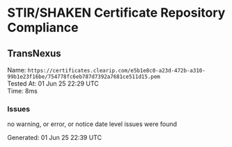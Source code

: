 # STIR/SHAKEN Certificate Repository Compliance

## TransNexus

Name: `https://certificates.clearip.com/e5b1e8c0-a23d-472b-a310-99b1e23f16be/754778fc6eb787d7392a7681ce511d15.pem`\
Tested At: 01 Jun 25 22:29 UTC\
Time: 8ms

### Issues

no warning, or error, or notice date level issues were found

Generated: 01 Jun 25 22:39 UTC